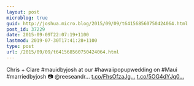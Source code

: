```yaml
---
layout: post
microblog: true
guid: http://joshua.micro.blog/2015/09/09/t641568560750424064.html
post_id: 37229
date: 2015-09-09T22:07:19+1100
lastmod: 2019-07-30T17:41:28+1100
type: post
url: /2015/09/09/t641568560750424064.html
---
```

Chris + Clare #mauidbyjosh at our #hawaiipopupwedding on #Maui #marriedbyjosh 📷 @reeseandr… [t.co/FhsOfzaJg...](http://t.co/FhsOfzaJgz) [t.co/5OG4dYJq0...](http://t.co/5OG4dYJq0j)

